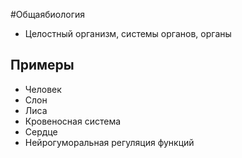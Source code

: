 #Общаябиология 
- Целостный организм, системы органов, органы
## Примеры
- Человек
- Слон
- Лиса
- Кровеносная система
- Сердце
- Нейрогуморальная регуляция функций